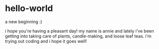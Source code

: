 # hello-world
a new beginning :)

i hope you're having a pleasant day! my name is annie and lately i've been getting into taking care of plants, candle-making, and loose leaf teas.
i'm trying out coding and i hope it goes well!
